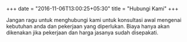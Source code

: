 +++
date = "2016-11-06T13:00:25+05:30"
title = "Hubungi Kami"
+++

Jangan ragu untuk menghubungi kami untuk konsultasi awal mengenai kebutuhan anda dan pekerjaan yang diperlukan. Biaya hanya akan dikenakan jika pekerjaan dan harga jasanya sudah disepakati.

